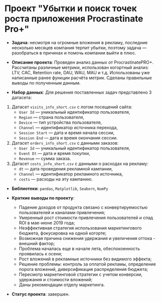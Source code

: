 # Проект "Убытки и поиск точек роста приложения Procrastinate Pro+"
- **Задача**: несмотря на огромные вложения в рекламу, последние несколько месяцев компания терпит убытки, поэтому задача — разобраться в причинах и помочь компании выйти в плюс. 

- **Описание проекта**: Проведен анализ данных от ProcrastinatePRO+. Рассчитаны различные метрики, использован когортный анализ: LTV, CAC, Retention rate, DAU, WAU, MAU и т.д. Использованы уже написанные ранее функции расчёта метрик. Сделаны правильные выводы по полученным данным.  

- **Набор данных**: Для решения поставленных задач представлено 3 датасета:
1) Датасет `visits_info_short.csv` с логом посещений сайта:
    - `User Id` — уникальный идентификатор пользователя,
    - `Region` — страна пользователя,
    - `Device` — тип устройства пользователя,
    - `Channel` — идентификатор источника перехода,
    - `Session Start` — дата и время начала сессии,
    - `Session End` — дата и время окончания сессии.
2) Датасет `orders_info_short.csv` с данными заказов:
    - `User Id` — уникальный идентификатор пользователя,
    - `Event Dt` — дата и время покупки,
    - `Revenue` — сумма заказа.
3) Датасет `costs_info_short.csv` с данными о расходах на рекламу:
    - `dt` — дата проведения рекламной кампании,
    - `Channel` — идентификатор рекламного источника,
    - `costs` — расходы на эту кампанию.

- **Библиотеки**: `pandas`, `Matplotlib`, `Seaborn`, `NumPy`

- **Краткие выводы по проекту**:
    -  Падение доходов от продукта связано с конвертируемостью пользователей и каналами привлечения;
    -  Умеренный рост стоимости привлечения пользователей и спад ROI в мае-июне 2019 года;
    -  Неэффективная стратегия использования маркетингового бюджета, фокусировка на одной когорте;
    -  Возможная причина снижения удержания и увеличения оттока - внешний фактор;
    -  Проблема началась еще в начале лета, обеспокоенность проявилась к осени;
    -  Рост вложений в рекламные источники без видимого эффекта;
    -  Решение проблемы: контроль за оплатой рекламы, определение порога вложений, диверсификация распределения бюджета;
    -  Пересмотр маркетинговой стратегии с учетом конверсии, удержания и стоимости вложений;
    -  Даны рекомендации отделу маркетинга.

- **Статус проекта**: завершен.
